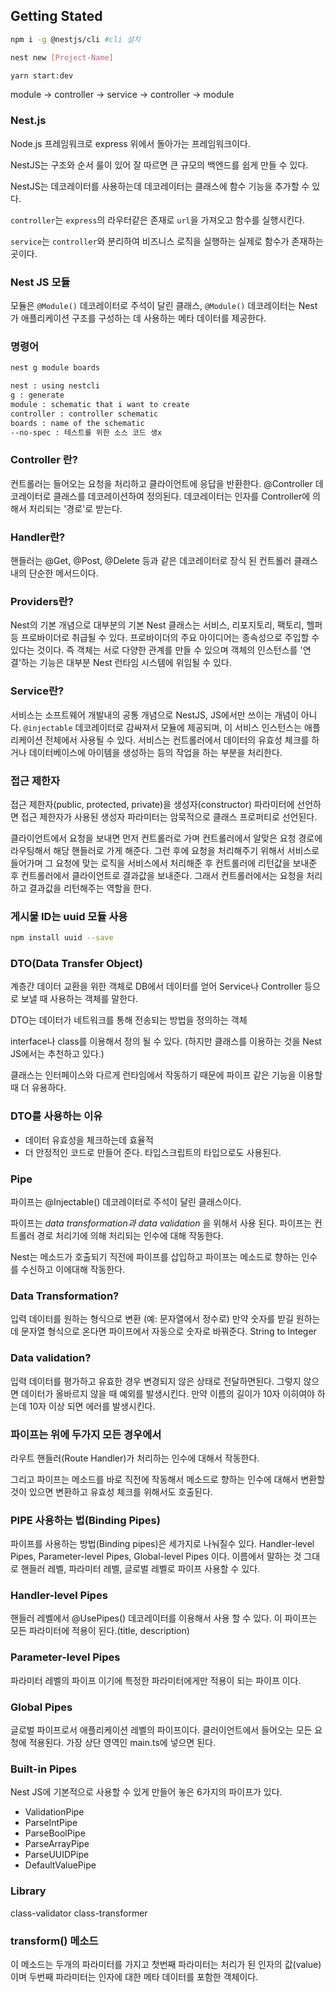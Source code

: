 ## Getting Stated

```bash
npm i -g @nestjs/cli #cli 설치

nest new [Project-Name]

yarn start:dev
```

module -> controller -> service -> controller -> module

### Nest.js

Node.js 프레임워크로 express 위에서 돌아가는 프레임워크이다.

NestJS는 구조와 순서 룰이 있어 잘 따르면 큰 규모의 백엔드를 쉽게 만들 수 있다.

NestJS는 데코레이터를 사용하는데 데코레이터는 클래스에 함수 기능을 추가할 수 있다.

`controller`는 `express`의 라우터같은 존재로 `url`을 가져오고 함수를 실행시킨다.

`service`는 `controller`와 분리하여 비즈니스 로직을 실행하는 실제로 함수가 존재하는 곳이다.

### Nest JS 모듈

모듈은 `@Module()` 데코레이터로 주석이 달린 클래스, `@Module()` 데코레이터는 Nest가 애플리케이션 구조를 구성하는 데 사용하는 메타 데이터를 제공한다.

### 명령어

```bash
nest g module boards

nest : using nestcli
g : generate
module : schematic that i want to create
controller : controller schematic
boards : name of the schematic
--no-spec : 테스트를 위한 소스 코드 생x
```

### Controller 란?

컨트롤러는 들어오는 요청을 처리하고 클라이언트에 응답을 반환한다.
@Controller 데코레이터로 클래스를 데코레이션하여 정의된다.
데코레이터는 인자를 Controller에 의해서 처리되는 '경로'로 받는다.

### Handler란?

핸들러는 @Get, @Post, @Delete 등과 같은 데코레이터로 장식 된 컨트롤러 클래스 내의 단순한 메서드이다.

### Providers란?

Nest의 기본 개념으로 대부분의 기본 Nest 클래스는 서비스, 리포지토리, 팩토리, 헬퍼등 프로바이더로 취급될 수 있다. 프로바이더의 주요 아이디어는 종속성으로 주입할 수 있다는 것이다. 즉 객체는 서로 다양한 관계를 만들 수 있으며 객체의 인스턴스를 '연결'하는 기능은 대부분 Nest 런타임 시스템에 위임될 수 있다.

### Service란?

서비스는 소프트웨어 개발내의 공통 개념으로 NestJS, JS에서만 쓰이는 개념이 아니다.
`@injectable` 데코레이터로 감싸져서 모듈에 제공되며, 이 서비스 인스턴스는 애플리케이션 전체에서 사용될 수 있다.
서비스는 컨트롤러에서 데이터의 유효성 체크를 하거나 데이터베이스에 아이템을 생성하는 등의 작업을 하는 부분을 처리한다.

### 접근 제한자

접근 제한자(public, protected, private)을 생성자(constructor) 파라미터에 선언하면 접근 제한자가 사용된 생성자 파라미터는 암묵적으로 클래스 프로퍼티로 선언된다.

클라이언트에서 요청을 보내면 먼저 컨트롤러로 가며 컨트롤러에서 알맞은 요청 경로에 라우팅해서 해당 핸들러로 가게 해준다. 그런 후에 요청을 처리해주기 위해서 서비스로 들어가며 그 요청에 맞는 로직을 서비스에서 처리해준 후 컨트롤러에 리턴값을 보내준 후 컨트롤러에서 클라이언트로 결과값을 보내준다. 그래서 컨트롤러에서는 요청을 처리하고 결과값을 리턴해주는 역할을 한다.

### 게시물 ID는 uuid 모듈 사용

```bash
npm install uuid --save
```

### DTO(Data Transfer Object)

계층간 데이터 교환을 위한 객체로 DB에서 데이터를 얻어 Service나 Controller 등으로 보낼 때 사용하는 객체를 말한다.

DTO는 데이터가 네트워크를 통해 전송되는 방법을 정의하는 객체

interface나 class를 이용해서 정의 될 수 있다. (하지만 클래스를 이용하는 것을 Nest JS에서는 추천하고 있다.)

클래스는 인터페이스와 다르게 런타임에서 작동하기 때문에 파이프 같은 기능을 이용할 때 더 유용하다.

### DTO를 사용하는 이유

- 데이터 유효성을 체크하는데 효율적
- 더 안정적인 코드로 만들어 준다. 타입스크립트의 타입으로도 사용된다.

### Pipe

파이프는 @Injectable() 데코레이터로 주석이 달린 클래스이다.

파이프는 _data transformation과 data validation_ 을 위해서 사용 된다.
파이프는 컨트롤러 경로 처리기에 의해 처리되는 인수에 대해 작동한다.

Nest는 메소드가 호출되기 직전에 파이프를 삽입하고 파이프는 메소드로 향하는 인수를 수신하고 이에대해 작동한다.

### Data Transformation?

입력 데이터를 원하는 형식으로 변환 (예: 문자열에서 정수로)
만약 숫자를 받길 원하는데 문자열 형식으로 온다면 파이프에서 자동으로 숫자로 바꿔준다.
String to Integer

### Data validation?

입력 데이터를 평가하고 유효한 경우 변경되지 않은 상태로 전달하면된다. 그렇지 않으면 데이터가 올바르지 않을 때 예외를 발생시킨다.
만약 이름의 길이가 10자 이히여야 하는데 10자 이상 되면 에러를 발생시킨다.

### 파이프는 위에 두가지 모든 경우에서

라우트 핸들러(Route Handler)가 처리하는 인수에 대해서 작동한다.

그리고 파이프는 메소드를 바로 직전에 작동해서 메소드로 향하는 인수에 대해서 변환할 것이 있으면 변환하고 유효성 체크를 위해서도 호출된다.

### PIPE 사용하는 법(Binding Pipes)

파이프를 사용하는 방법(Binding pipes)은 세가지로 나눠질수 있다.
Handler-level Pipes, Parameter-level Pipes, Global-level Pipes 이다.
이름에서 말하는 것 그대로 핸들러 레벨, 파라미터 레벨, 글로벌 레벨로 파이프 사용할 수 있다.

### Handler-level Pipes

핸들러 레벨에서 @UsePipes() 데코레이터를 이용해서 사용 할 수 있다. 이 파이프는 모든 파라미터에 적용이 된다.(title, description)

### Parameter-level Pipes

파라미터 레벨의 파이프 이기에 특정한 파라미터에게만 적용이 되는 파이프 이다.

### Global Pipes

글로벌 파이프로서 애플리케이션 레벨의 파이프이다. 클러이언트에서 들어오는 모든 요청에 적용된다.
가장 상단 영역인 main.ts에 넣으면 된다.

### Built-in Pipes

Nest JS에 기본적으로 사용할 수 있게 만들어 놓은 6가지의 파이프가 있다.

- ValidationPipe
- ParseIntPipe
- ParseBoolPipe
- ParseArrayPipe
- ParseUUIDPipe
- DefaultValuePipe

### Library

class-validator
class-transformer

### transform() 메소드

이 메소드는 두개의 파라미터를 가지고 첫번째 파라미터는 처리가 된 인자의 값(value)이며 두번째 파라미터는 인자에 대한 메타 데이터를 포함한 객체이다.
